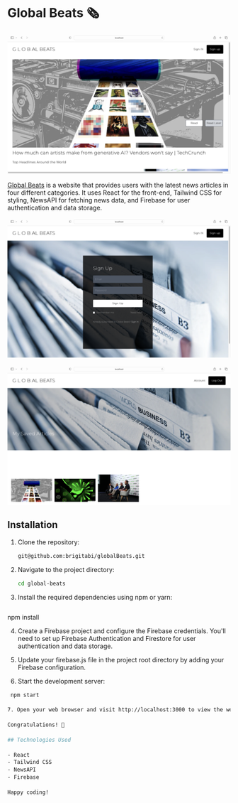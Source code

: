 # Global Beats 🗞️

![Global Beats Home Page](public/GB1.png)

[Global Beats](https://global-beats.vercel.app) is a website that provides users with the latest news articles in four different categories. It uses React for the front-end, Tailwind CSS for styling, NewsAPI for fetching news data, and Firebase for user authentication and data storage.

![Global Beats Sign Up Page](public/GB2.png)

![Global Beats Account](public/GB3.png)

## Installation

1. Clone the repository:
   ```bash
   git@github.com:brigitabi/globalBeats.git

2. Navigate to the project directory:

   ```bash
   cd global-beats

3. Install the required dependencies using npm or yarn:
    ```bash
  npm install

4. Create a Firebase project and configure the Firebase credentials. You'll need to set up Firebase Authentication and Firestore for user authentication and data storage.

5. Update your firebase.js file in the project root directory by adding your Firebase configuration. 

6. Start the development server:
  ```bash
   npm start

7. Open your web browser and visit http://localhost:3000 to view the website.

Congratulations! 🎉 

## Technologies Used

- React 
- Tailwind CSS
- NewsAPI
- Firebase

Happy coding! 